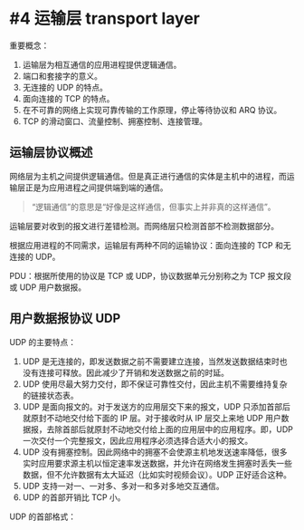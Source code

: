 # #4 运输层 transport layer

重要概念：

1. 运输层为相互通信的应用进程提供逻辑通信。
2. 端口和套接字的意义。
3. 无连接的 UDP 的特点。
4. 面向连接的 TCP 的特点。
5. 在不可靠的网络上实现可靠传输的工作原理，停止等待协议和 ARQ 协议。
6. TCP 的滑动窗口、流量控制、拥塞控制、连接管理。

## 运输层协议概述

网络层为主机之间提供逻辑通信。但是真正进行通信的实体是主机中的进程，而运输层正是为应用进程之间提供端到端的通信。

> “逻辑通信”的意思是“好像是这样通信，但事实上并非真的这样通信”。

运输层要对收到的报文进行差错检测。而网络层只检测首部不检测数据部分。

根据应用进程的不同需求，运输层有两种不同的运输协议：面向连接的 TCP 和无连接的 UDP。

PDU：根据所使用的协议是 TCP 或 UDP，协议数据单元分别称之为 TCP 报文段 或 UDP 用户数据报。

## 用户数据报协议 UDP

UDP 的主要特点：

1. UDP 是无连接的，即发送数据之前不需要建立连接，当然发送数据结束时也没有连接可释放。因此减少了开销和发送数据之前的时延。
2. UDP 使用尽最大努力交付，即不保证可靠性交付，因此主机不需要维持复杂的链接状态表。
3. UDP 是面向报文的。对于发送方的应用层交下来的报文，UDP 只添加首部后就原封不动地交付给下面的 IP 层。对于接收时从 IP 层交上来地 UDP 用户数据报，去除首部后就原封不动地交付给上面的应用层中的应用程序。即，UDP 一次交付一个完整报文，因此应用程序必须选择合适大小的报文。
4. UDP 没有拥塞控制。因此网络中的拥塞不会使源主机地发送速率降低，很多实时应用要求源主机以恒定速率发送数据，并允许在网络发生拥塞时丢失一些数据，但不允许数据有太大延迟（比如实时视频会议）。UDP 正好适合这种。
5. UDP 支持一对一、一对多、多对一和多对多地交互通信。
6. UDP 的首部开销比 TCP 小。

UDP 的首部格式：